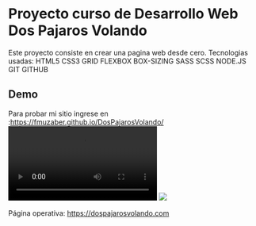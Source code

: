 # Proyecto curso de Desarrollo Web Dos Pajaros Volando

Este proyecto consiste en crear una pagina web desde cero.
Tecnologias usadas:
HTML5
CSS3
    GRID
    FLEXBOX
    BOX-SIZING
    SASS
    SCSS
    NODE.JS
GIT
GITHUB

## Demo
Para probar mi sitio ingrese en :https://fmuzaber.github.io/DosPajarosVolando/
<video src="./images/video.mp4"></video>
<img src="./images/video2.gif"></img>

Página operativa:
https://dospajarosvolando.com
